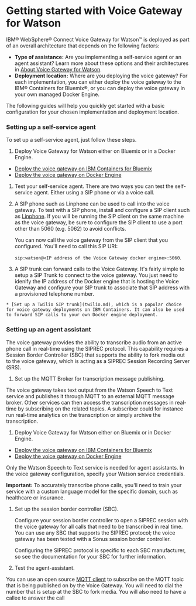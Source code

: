 # Getting started with Voice Gateway for Watson
IBM&reg; WebSphere&reg;  Connect Voice Gateway for Watson&trade; is deployed as part of an overall architecture that depends on the following factors:
 * **Type of assistance:** Are you implementing a self-service agent or an agent assistant? Learn more about these options and their architectures in [About Voice Gateway for Watson](about.md).
 * **Deployment location:** Where are you deploying the voice gateway? For each implementation, you can either deploy the voice gateway to the IBM&reg; Containers for Bluemix&reg;, or you can deploy the voice gateway in your own managed Docker Engine.

The following guides will help you quickly get started with a basic configuration for your chosen implementation and deployment location.

### Setting up a self-service agent

To set up a self-service agent, just follow these steps.

1. Deploy Voice Gateway for Watson either on Bluemix or in a Docker Engine.
  * [Deploy the voice gateway on IBM Containers for Bluemix](self-service-bmix.md)
  * [Deploy the voice gateway on Docker Engine](selfservice-docker.md)

1. Test your self-service agent. There are two ways you can test the self-service agent. Either using a SIP phone or via a voice call.

 1. A SIP phone such as Linphone can be used to call into the voice gateway. To test with a SIP phone, install and configure a SIP client such as [Linphone](http://www.linphone.org/).  If you will be running the SIP client on the same machine as the voice gateway, be sure to configure the SIP client to use a port other than 5060 (e.g. 5062) to avoid conflicts.

    You can now call the voice gateway from the SIP client that you configured. You'll need to call this SIP URI:

    `sip:watson@<IP address of the Voice Gateway docker engine>:5060`.  

  1. A SIP trunk can forward calls to the Voice Gateway. It's fairly simple to setup a SIP Trunk to connect to the voice gateway. You just need to idenify the IP address of the Docker engine that is hosting the Voice Gateway and configure your SIP trunk to associate that SIP address with a provisioned telephone number.

    * [Set up a Twilio SIP trunk](twilio.md), which is a popular choice for voice gateway deployments on IBM Containers. It can also be used to forward SIP calls to your own Docker engine deployment.

### Setting up an agent assistant

The voice gateway provides the ability to transcribe audio from an active phone call in real-time using the SIPREC protocol. This capability requires a Session Border Controller (SBC) that supports the ability to fork media out to the voice gateway, which is acting as a SIPREC Session Recording Server (SRS).

1. Set up the MQTT Broker for transcription message publishing.

 The voice gateway takes text output from the Watson Speech to Text service and publishes it through MQTT to an external MQTT message broker. Other services can then access the transcription messages in real-time by subscribing on the related topics. A subscriber could for instance run real-time analytics on the transcription or simply archive the transcription.

1. Deploy Voice Gateway for Watson either on Bluemix or in Docker Engine.
  * [Deploy the voice gateway on IBM Containers for Bluemix](self-service-bmix.md)
  * [Deploy the voice gateway on Docker Engine](selfservice-docker.md)

  Only the Watson Speech to Text service is needed for agent assistants. In the voice gateway configuration, specify your Watson service credentials.

  **Important:** To accurately transcribe phone calls, you'll need to train your service with a custom language model for the specific domain, such as healthcare or insurance.

1. Set up the session border controller (SBC).

   Configure your session border controller to open a SIPREC session with the voice gateway for all calls that need to be transcribed in real time. You can use any SBC that supports the SIPREC protocol; the voice gateway has been tested with a Sonus session border controller.

   Configuring the SIPREC protocol is specific to each SBC manufacturer, so see the documentation for your SBC for further information.

1. Test the agent-assistant.

 You can use an open source [MQTT client](http://mqtt-helper.mybluemix.net/) to subscribe on the MQTT topic that is being published on by the Voice Gateway.  You will need to dial the number that is setup at the SBC to fork media. You will also need to have a callee to answer the call 
